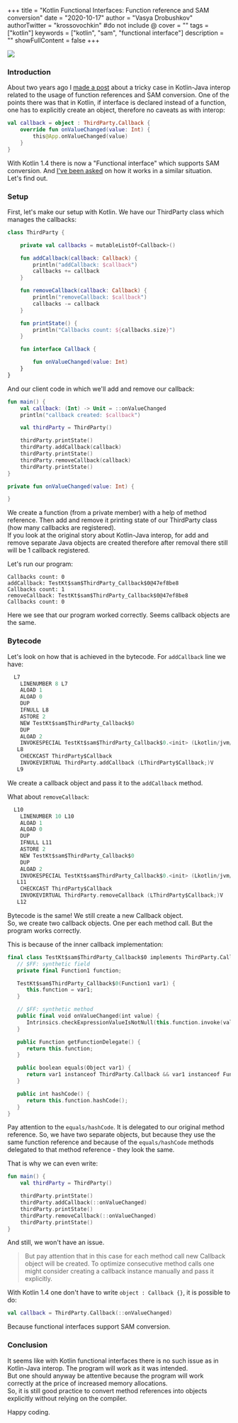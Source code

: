 +++
title = "Kotlin Functional Interfaces: Function reference and SAM conversion"
date = "2020-10-17"
author = "Vasya Drobushkov"
authorTwitter = "krossovochkin" #do not include @
cover = ""
tags = ["kotlin"]
keywords = ["kotlin", "sam", "functional interface"]
description = ""
showFullContent = false
+++

[![](https://img.shields.io/badge/kotlinweekly-220-purple#badge)](https://mailchi.mp/kotlinweekly/kotlin-weekly-220)


### Introduction

About two years ago I [made a post](https://medium.com/@krossovochkin/kotlin-java-interop-function-references-and-sam-conversions-3d0cd36f7967) about a tricky case in Kotlin-Java interop related to the usage of function references and SAM conversion.
One of the points there was that in Kotlin, if interface is declared instead of a function, one has to explicitly create an object, therefore no caveats as with interop:
```kotlin
val callback = object : ThirdParty.Callback {
    override fun onValueChanged(value: Int) {
        this@App.onValueChanged(value)
    }
}
```

With Kotlin 1.4 there is now a "Functional interface" which supports SAM conversion. And [I've been asked](https://medium.com/@mwolfe38/does-the-new-kotlin-1-4-sam-interfaces-using-fun-interface-declaration-have-similar-issues-1b08fa65a096) on how it works in a similar situation.  
Let's find out.

### Setup

First, let's make our setup with Kotlin. We have our ThirdParty class which manages the callbacks:
```kotlin
class ThirdParty {

    private val callbacks = mutableListOf<Callback>()

    fun addCallback(callback: Callback) {
        println("addCallback: $callback")
        callbacks += callback
    }

    fun removeCallback(callback: Callback) {
        println("removeCallback: $callback")
        callbacks -= callback
    }

    fun printState() {
        println("Callbacks count: ${callbacks.size}")
    }

    fun interface Callback {

        fun onValueChanged(value: Int)
    }
}
```

And our client code in which we'll add and remove our callback:
```kotlin
fun main() {
    val callback: (Int) -> Unit = ::onValueChanged
    println("callback created: $callback")

    val thirdParty = ThirdParty()

    thirdParty.printState()
    thirdParty.addCallback(callback)
    thirdParty.printState()
    thirdParty.removeCallback(callback)
    thirdParty.printState()
}

private fun onValueChanged(value: Int) {

}
```

We create a function (from a private member) with a help of method reference. Then add and remove it printing state of our ThirdParty class (how many callbacks are registered).  
If you look at the original story about Kotlin-Java interop, for add and remove separate Java objects are created therefore after removal there still will be 1 callback registered.

Let's run our program:
```
Callbacks count: 0
addCallback: TestKt$sam$ThirdParty_Callback$0@47ef8be8
Callbacks count: 1
removeCallback: TestKt$sam$ThirdParty_Callback$0@47ef8be8
Callbacks count: 0
```

Here we see that our program worked correctly. Seems callback objects are the same.

### Bytecode

Let's look on how that is achieved in the bytecode. For `addCallback` line we have:
```kotlin
  L7
    LINENUMBER 8 L7
    ALOAD 1
    ALOAD 0
    DUP
    IFNULL L8
    ASTORE 2
    NEW TestKt$sam$ThirdParty_Callback$0
    DUP
    ALOAD 2
    INVOKESPECIAL TestKt$sam$ThirdParty_Callback$0.<init> (Lkotlin/jvm/functions/Function1;)V
   L8
    CHECKCAST ThirdParty$Callback
    INVOKEVIRTUAL ThirdParty.addCallback (LThirdParty$Callback;)V
   L9
```
We create a callback object and pass it to the `addCallback` method.

What about `removeCallback`:
```kotlin
  L10
    LINENUMBER 10 L10
    ALOAD 1
    ALOAD 0
    DUP
    IFNULL L11
    ASTORE 2
    NEW TestKt$sam$ThirdParty_Callback$0
    DUP
    ALOAD 2
    INVOKESPECIAL TestKt$sam$ThirdParty_Callback$0.<init> (Lkotlin/jvm/functions/Function1;)V
   L11
    CHECKCAST ThirdParty$Callback
    INVOKEVIRTUAL ThirdParty.removeCallback (LThirdParty$Callback;)V
   L12
```
Bytecode is the same! We still create a new Callback object.  
So, we create two callback objects. One per each method call. But the program works correctly.

This is because of the inner callback implementation:
```kotlin
final class TestKt$sam$ThirdParty_Callback$0 implements ThirdParty.Callback, FunctionAdapter {
   // $FF: synthetic field
   private final Function1 function;

   TestKt$sam$ThirdParty_Callback$0(Function1 var1) {
      this.function = var1;
   }

   // $FF: synthetic method
   public final void onValueChanged(int value) {
      Intrinsics.checkExpressionValueIsNotNull(this.function.invoke(value), "invoke(...)");
   }

   public Function getFunctionDelegate() {
      return this.function;
   }

   public boolean equals(Object var1) {
      return var1 instanceof ThirdParty.Callback && var1 instanceof FunctionAdapter && Intrinsics.areEqual(this.function, ((FunctionAdapter)var1).getFunctionDelegate());
   }

   public int hashCode() {
      return this.function.hashCode();
   }
}
```
Pay attention to the `equals/hashCode`. It is delegated to our original method reference. So, we have two separate objects, but because they use the same function reference and because of the `equals/hashCode` methods delegated to that method reference - they look the same.

That is why we can even write:
```kotlin
fun main() {
    val thirdParty = ThirdParty()

    thirdParty.printState()
    thirdParty.addCallback(::onValueChanged)
    thirdParty.printState()
    thirdParty.removeCallback(::onValueChanged)
    thirdParty.printState()
}
```

And still, we won't have an issue.

> But pay attention that in this case for each method call new Callback object will be created. To optimize consecutive method calls one might consider creating a callback instance manually and pass it explicitly.

With Kotlin 1.4 one don't have to write `object : Callback {}`, it is possible to do:
```kotlin
val callback = ThirdParty.Callback(::onValueChanged)
```
Because functional interfaces support SAM conversion.

### Conclusion

It seems like with Kotlin functional interfaces there is no such issue as in Kotlin-Java interop. The program will work as it was intended.  
But one should anyway be attentive because the program will work correctly at the price of increased memory allocations.  
So, it is still good practice to convert method references into objects explicitly without relying on the compiler.

Happy coding.